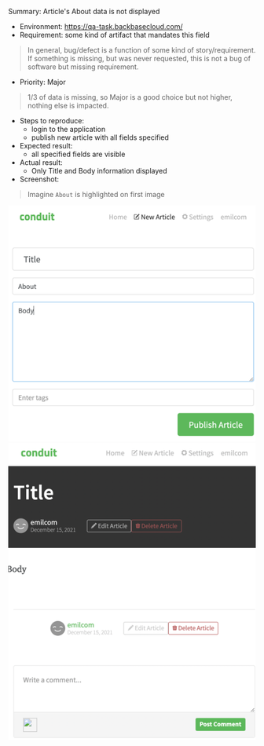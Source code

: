 Summary: Article's About data is not displayed
* Environment: https://qa-task.backbasecloud.com/
* Requirement: some kind of artifact that mandates this field
> In general, bug/defect is a function of some kind of story/requirement. If something is missing, but was never requested, this is not a bug of software but missing requirement.
* Priority: Major
> 1/3 of data is missing, so Major is a good choice but not higher, nothing else is impacted.
* Steps to reproduce:
  * login to the application
  * publish new article with all fields specified
* Expected result:
  * all specified fields are visible
* Actual result:
  * Only Title and Body information displayed
* Screenshot: 
> Imagine `About` is highlighted on first image

![img_1.png](img_1.png) ![img_2.png](img_2.png)
